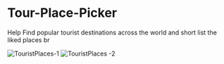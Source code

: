 # Tour-Place-Picker
Help Find popular tourist destinations across the world and short list the liked places
br

![TouristPlaces-1](https://github.com/user-attachments/assets/e8427b62-f34e-4987-a734-ddc4e4d42496)
![TouristPlaces -2](https://github.com/user-attachments/assets/9b523231-63b6-4f6c-92ab-92df2fec0d6b)
